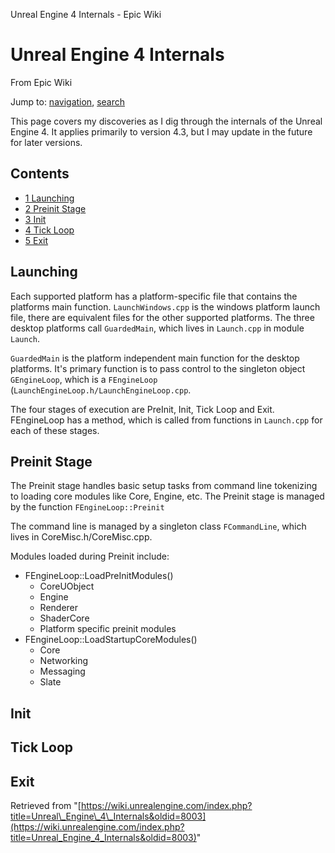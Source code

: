 Unreal Engine 4 Internals - Epic Wiki             

Unreal Engine 4 Internals
=========================

From Epic Wiki

Jump to: [navigation](#mw-navigation), [search](#p-search)

This page covers my discoveries as I dig through the internals of the Unreal Engine 4. It applies primarily to version 4.3, but I may update in the future for later versions.

Contents
--------

*   [1 Launching](#Launching)
*   [2 Preinit Stage](#Preinit_Stage)
*   [3 Init](#Init)
*   [4 Tick Loop](#Tick_Loop)
*   [5 Exit](#Exit)

Launching
---------

Each supported platform has a platform-specific file that contains the platforms main function. `LaunchWindows.cpp` is the windows platform launch file, there are equivalent files for the other supported platforms. The three desktop platforms call `GuardedMain`, which lives in `Launch.cpp` in module `Launch`.

`GuardedMain` is the platform independent main function for the desktop platforms. It's primary function is to pass control to the singleton object `GEngineLoop`, which is a `FEngineLoop` (`LaunchEngineLoop.h/LaunchEngineLoop.cpp`.

The four stages of execution are PreInit, Init, Tick Loop and Exit. FEngineLoop has a method, which is called from functions in `Launch.cpp` for each of these stages.

Preinit Stage
-------------

The Preinit stage handles basic setup tasks from command line tokenizing to loading core modules like Core, Engine, etc. The Preinit stage is managed by the function `FEngineLoop::Preinit`

The command line is managed by a singleton class `FCommandLine`, which lives in CoreMisc.h/CoreMisc.cpp.

Modules loaded during Preinit include:

*   FEngineLoop::LoadPreInitModules()
    *   CoreUObject
    *   Engine
    *   Renderer
    *   ShaderCore
    *   Platform specific preinit modules
*   FEngineLoop::LoadStartupCoreModules()
    *   Core
    *   Networking
    *   Messaging
    *   Slate

Init
----

Tick Loop
---------

Exit
----

Retrieved from "[https://wiki.unrealengine.com/index.php?title=Unreal\_Engine\_4\_Internals&oldid=8003](https://wiki.unrealengine.com/index.php?title=Unreal_Engine_4_Internals&oldid=8003)"